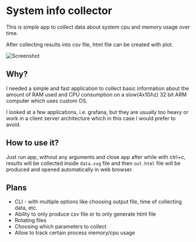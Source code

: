 # System info collector
This is simple app to collect data about system cpu and memory usage over time.

After collecting results into csv file, html file can be created with plot.

![Screenshot](https://github.com/qarmin/czkawka/assets/41945903/58371709-996a-41cf-a352-d28addf24ad9)

## Why?
I needed a simple and fast application to collect basic information about the amount of RAM used and CPU consumption on a slow(4x1Ghz) 32 bit ARM computer which uses custom OS.

I looked at a few applications, i.e. grafana, but they are usually too heavy or work in a client server architecture which in this case I would prefer to avoid.

## How to use it?
Just run app, without any arguments and close app after while with ctrl+c, results will be collected inside `data.svg` file and then `out.html` file will be produced and opened automatically in web browser.

## Plans
- CLI - with multiple options like choosing output file, time of collecting data, etc.
- Ability to only produce csv file or to only generate html file
- Rotating files
- Choosing which parameters to collect
- Allow to track certain process memory/cpu usage
